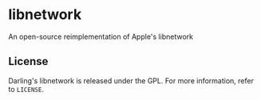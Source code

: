 # libnetwork
An open-source reimplementation of Apple's libnetwork

## License

Darling's libnetwork is released under the GPL. For more information, refer to `LICENSE`.
